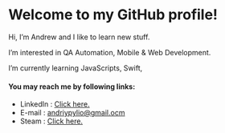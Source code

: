 # Welcome to my GitHub profile!

Hi, I’m Andrew and I like to learn new stuff.

I’m interested in QA Automation, Mobile & Web Development.

I’m currently learning JavaScripts, Swift, 


#### You may reach me by following links:
- LinkedIn : [Click here.](https://www.linkedin.com/in/andriy-pylo-21356a203/ "LinkedIn")
- E-mail : andriypylio@gmail.ocm
- Steam : [Click here.](https://steamcommunity.com/id/nutella585 "Steam")
